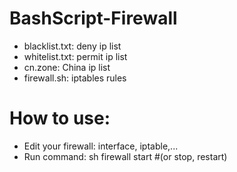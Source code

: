 # BashScript-Firewall
- blacklist.txt: deny ip list
- whitelist.txt: permit ip list
- cn.zone: China ip list
- firewall.sh: iptables rules

# How to use:
- Edit your firewall: interface, iptable,...
- Run command: sh firewall start #(or stop, restart)